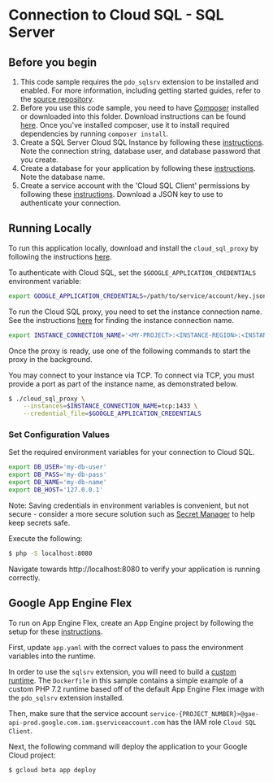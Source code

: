 # Connection to Cloud SQL - SQL Server

## Before you begin

1. This code sample requires the `pdo_sqlsrv` extension to be installed and enabled. For more information, including getting started guides, refer to the [source repository](https://github.com/Microsoft/msphpsql).
2. Before you use this code sample, you need to have [Composer](https://getcomposer.org/) installed or downloaded into this folder. Download instructions can be found [here](https://getcomposer.org/download/). Once you've installed composer, use it to install required dependencies by running `composer install`.
3. Create a SQL Server Cloud SQL Instance by following these [instructions](https://cloud.google.com/sql/docs/sqlserver/create-instance). Note the connection string, database user, and database password that you create.
4. Create a database for your application by following these [instructions](https://cloud.google.com/sql/docs/sqlserver/create-manage-databases). Note the database name.
5. Create a service account with the 'Cloud SQL Client' permissions by following these [instructions](https://cloud.google.com/sql/docs/postgres/connect-external-app#4_if_required_by_your_authentication_method_create_a_service_account). Download a JSON key to use to authenticate your connection.

## Running Locally

To run this application locally, download and install the `cloud_sql_proxy` by following the instructions [here](https://cloud.google.com/sql/docs/sqlserver/sql-proxy#install).

To authenticate with Cloud SQL, set the `$GOOGLE_APPLICATION_CREDENTIALS` environment variable:

```bash
export GOOGLE_APPLICATION_CREDENTIALS=/path/to/service/account/key.json
```

To run the Cloud SQL proxy, you need to set the instance connection name. See the instructions [here](https://cloud.google.com/sql/docs/sqlserver/quickstart-proxy-test#get_the_instance_connection_name) for finding the instance connection name.

```bash
export INSTANCE_CONNECTION_NAME='<MY-PROJECT>:<INSTANCE-REGION>:<INSTANCE-NAME>'
```

Once the proxy is ready, use one of the following commands to start the proxy in the background.

You may connect to your instance via TCP. To connect via TCP, you must provide a port as part of the instance name, as demonstrated below.

```bash
$ ./cloud_sql_proxy \
    --instances=$INSTANCE_CONNECTION_NAME=tcp:1433 \
    --credential_file=$GOOGLE_APPLICATION_CREDENTIALS
```

### Set Configuration Values

Set the required environment variables for your connection to Cloud SQL.

```bash
export DB_USER='my-db-user'
export DB_PASS='my-db-pass'
export DB_NAME='my-db-name'
export DB_HOST='127.0.0.1'
```

Note: Saving credentials in environment variables is convenient, but not secure - consider a more secure solution such as [Secret Manager](https://cloud.google.com/secret-manager/) to help keep secrets safe.

Execute the following:

```bash
$ php -S localhost:8080
```

Navigate towards http://localhost:8080 to verify your application is running correctly.

## Google App Engine Flex

To run on App Engine Flex, create an App Engine project by following the setup for these [instructions](https://cloud.google.com/appengine/docs/standard/php7/quickstart#before-you-begin).

First, update `app.yaml` with the correct values to pass the environment variables into the runtime.

In order to use the `sqlsrv` extension, you will need to build a [custom runtime](https://cloud.google.com/appengine/docs/flexible/custom-runtimes/quickstart). The `Dockerfile` in this sample contains a simple example of a custom PHP 7.2 runtime based off of the default App Engine Flex image with the `pdo_sqlsrv` extension installed.

Then, make sure that the service account `service-{PROJECT_NUMBER}>@gae-api-prod.google.com.iam.gserviceaccount.com` has the IAM role `Cloud SQL Client`.

Next, the following command will deploy the application to your Google Cloud project:

```bash
$ gcloud beta app deploy
```
